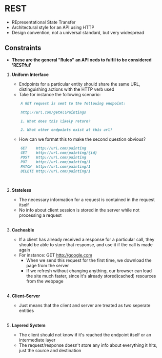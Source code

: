 # REST

- REpresentational State Transfer
- Architectural style for an API using HTTP
- Design convention, not a universal standard, but very widespread


## Constraints

- **These are the general "Rules" an API neds to fulfil to be considered 'RESTful'**
  
1. **Uniform Interface**
    - Endpoints for a particular entity should share the same URL, distinguishing actions with the HTTP verb used
    - Take for instance the following scenario:
  
    ```md
        A GET request is sent to the following endpoint:

        http://url.com/getAllPaintings

        1. What does this likely return?

        2. What other endpoints exist at this url?
    ```

    - How can we format this to make the second question obvious?

    ```md
        GET    http://url.com/painting
        GET    http://url.com/painting/{id}
        POST   http://url.com/painting
        PUT    http://url.com/painting/1
        PATCH  http://url.com/painting/1
        DELETE http://url.com/painting/1
    ```

    <br>

2. **Stateless**
    - The necessary information for a request is contained in the request itself
    - No info about client session is stored in the server while not processing a request

    <br>

3. **Cacheable**
    - If a client has already received a response for a particular call, they should be able to store that response, and use it if the call is made again
    - For instance: GET http://google.com
        - When we send this request for the first time, we download the page from the server
        - If we refresh without changing anything, our browser can load the site much faster, since it's already stored(cached) resources from the webpage

    <br>

4. **Client-Server**
    - Just means that the client and server are treated as two seperate entities

    <br>

5. **Layered System**
    - The client should not know if it's reached the endpoint itself or an intermediate layer
    - The request/response doesn't store any info about everything it hits, just the source and destination
